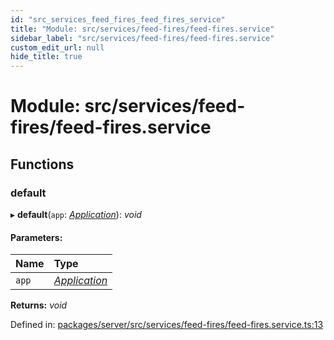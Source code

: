 ```yaml
---
id: "src_services_feed_fires_feed_fires_service"
title: "Module: src/services/feed-fires/feed-fires.service"
sidebar_label: "src/services/feed-fires/feed-fires.service"
custom_edit_url: null
hide_title: true
---
```


# Module: src/services/feed-fires/feed-fires.service

## Functions

### default

▸ **default**(`app`: [*Application*](src_declarations.md#application)): *void*

#### Parameters:

Name | Type |
:------ | :------ |
`app` | [*Application*](src_declarations.md#application) |

**Returns:** *void*

Defined in: [packages/server/src/services/feed-fires/feed-fires.service.ts:13](https://github.com/xr3ngine/xr3ngine/blob/66a84a950/packages/server/src/services/feed-fires/feed-fires.service.ts#L13)
